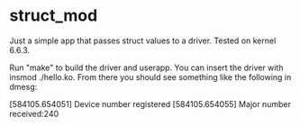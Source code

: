 # struct_mod
Just a simple app that passes struct values to a driver. Tested on kernel 6.6.3.

Run "make" to build the driver and userapp.
You can insert the driver with insmod ./hello.ko. 
From there you should see something like the following in dmesg:

[584105.654051] Device number registered
[584105.654055] Major number received:240

